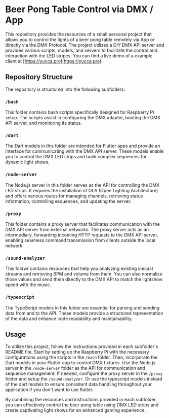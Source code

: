 # Beer Pong Table Control via DMX / App

This repository provides the resources of a small personal project that allows you to control the lights of a beer pong table remotely via App or directly via the DMX Protocol. The project utilizes a DIY DMX API server and provides various scripts, models, and servers to facilitate the control and interaction with the LED stripes. You can find a live demo of a example client at [https://yucca.pro](https://yucca.pro).

## Repository Structure

The repository is structured into the following subfolders:

### `/bash`

This folder contains bash scripts specifically designed for Raspberry Pi setup. The scripts assist in configuring the DMX adapter, booting the DMX API server, and monitoring its status.

### `/dart`

The Dart models in this folder are intended for Flutter apps and provide an interface for communicating with the DMX API server. These models enable you to control the DMX LED strips and build complex sequences for dynamic light shows.

### `/node-server`

The Node.js server in this folder serves as the API for controlling the DMX LED strips. It requires the installation of OLA (Open Lighting Architecture) and offers various routes for managing channels, retrieving status information, controlling sequences, and updating the server.

### `/proxy`

This folder contains a proxy server that facilitates communication with the DMX API server from external networks. The proxy server acts as an intermediary, forwarding incoming HTTP requests to the DMX API server, enabling seamless command transmission from clients outside the local network.

### `/sound-analyzer`

This foldwr contains resources that help you analyzing existing icecast streams and retrieving BPM and volume from them. You can also normalize those values and send them directly to the DMX API to match the lightshow speed with the music. 

### `/typescript`

The TypeScript models in this folder are essential for parsing and sending data from and to the API. These models provide a structured representation of the data and enhance code readability and maintainability.

## Usage

To utilize this project, follow the instructions provided in each subfolder's README file. Start by setting up the Raspberry Pi with the necessary configurations using the scripts in the `/bash` folder. Then, incorporate the Dart models in your Flutter app to control DMX fixtures. Use the Node.js server in the `/node-server` folder as the API for communication and sequence management. If needed, configure the proxy server in the `/proxy` folder and setup the `/sound-analyzer`. Or use the typescript models instead of the dart models to ensure consistent data handling throughout your application if you don't want to use flutter.

By combining the resources and instructions provided in each subfolder, you can effectively control the beer pong table using DMX LED strips and create captivating light shows for an enhanced gaming experience.